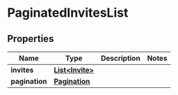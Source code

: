 

# PaginatedInvitesList

## Properties

Name | Type | Description | Notes
------------ | ------------- | ------------- | -------------
**invites** | [**List&lt;Invite&gt;**](Invite.md) |  | 
**pagination** | [**Pagination**](Pagination.md) |  | 




